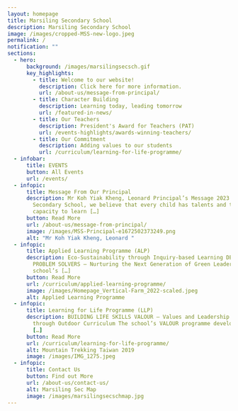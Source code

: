```yaml
---
layout: homepage
title: Marsiling Secondary School
description: Marsiling Secondary School
image: /images/cropped-MSS-new-logo.jpeg
permalink: /
notification: ""
sections:
  - hero:
      background: /images/marsilingsecsch.gif
      key_highlights:
        - title: Welcome to our website!
          description: Click here for more information.
          url: /about-us/message-from-principal/
        - title: Character Building
          description: Learning today, leading tomorrow
          url: /featured-in-news/
        - title: Our Teachers
          description: President's Award for Teachers (PAT)
          url: /events-highlights/awards-winning-teachers/
        - title: Our Commitment
          description: Adding values to our students
          url: /curriculum/learning-for-life-programme/
  - infobar:
      title: EVENTS
      button: All Events
      url: /events/
  - infopic:
      title: Message From Our Principal
      description: Mr Koh Yiak Kheng, Leonard Principal’s Message 2023 In Marsiling
        Secondary School, we believe that every child has talents and the
        capacity to learn […]
      button: Read More
      url: /about-us/message-from-principal/
      image: /images/MSS-Principal-e1672502373249.png
      alt: "Mr Koh Yiak Kheng, Leonard "
  - infopic:
      title: Applied Learning Programme (ALP)
      description: Eco-Sustainability through Inquiry-based Learning DEVELOPING FUTURE
        PROBLEM SOLVERS – Nurturing the Next Generation of Green Leaders. The
        school’s […]
      button: Read More
      url: /curriculum/applied-learning-programme/
      image: /images/Homepage_Vertical-Farm_2022-scaled.jpeg
      alt: Applied Learning Programme
  - infopic:
      title: Learning for Life Programme (LLP)
      description: BUILDING LIFE SKILLS VALOUR – Values and Leadership development
        through Outdoor Curriculum The school’s VALOUR programme develops our
        […]
      button: Read More
      url: /curriculum/learning-for-life-programme/
      alt: Mountain Trekking Taiwan 2019
      image: /images/IMG_1275.jpeg
  - infopic:
      title: Contact Us
      button: Find out More
      url: /about-us/contact-us/
      alt: Marsiling Sec Map
      image: /images/marsilingsecschmap.jpg
---
```

